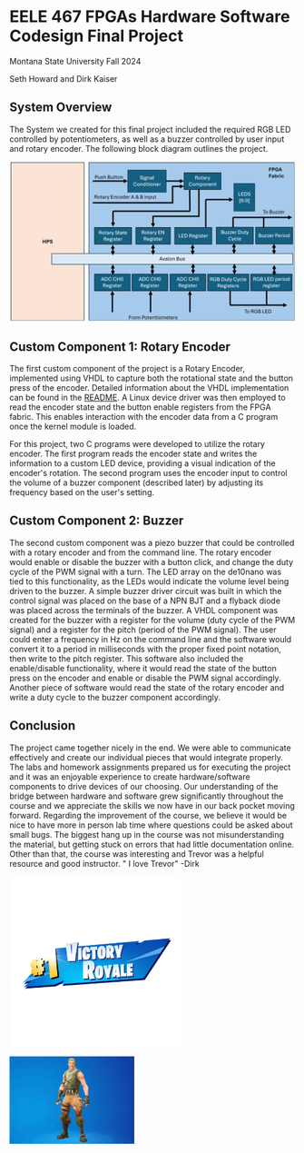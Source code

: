 # EELE 467 FPGAs Hardware Software Codesign Final Project
Montana State University Fall 2024

Seth Howard and Dirk Kaiser

## System Overview
The System we created for this final project included the required RGB LED controlled by potentiometers, as well as a buzzer controlled by user input and rotary encoder. The following block diagram outlines the project.

![Block Diagram](assets/Blk_Diag.png)

## Custom Component 1: Rotary Encoder
The first custom component of the project is a Rotary Encoder, implemented using VHDL to capture both the rotational state and the button press of the encoder. Detailed information about the VHDL implementation can be found in the [README](../hdl/rotary/README.md). A Linux device driver was then employed to read the encoder state and the button enable registers from the FPGA fabric. This enables interaction with the encoder data from a C program once the kernel module is loaded.

For this project, two C programs were developed to utilize the rotary encoder. The first program reads the encoder state and writes the information to a custom LED device, providing a visual indication of the encoder's rotation. The second program uses the encoder input to control the volume of a buzzer component (described later) by adjusting its frequency based on the user's setting.
## Custom Component 2: Buzzer
The second custom component was a piezo buzzer that could be controlled with a rotary encoder and from the command line. The rotary encoder would enable or disable the buzzer with a button click, and change the duty cycle of the PWM signal with a turn. The LED array on the de10nano was tied to this functionality, as the LEDs would indicate the volume level being driven to the buzzer. A simple buzzer driver circuit was built in which the control signal was placed on the base of a NPN BJT and a flyback diode was placed across the terminals of the buzzer. A VHDL component was created for the buzzer with a register for the volume (duty cycle of the PWM signal) and a register for the pitch (period of the PWM signal). The user could enter a frequency in Hz on the command line and the software would convert it to a period in milliseconds with the proper fixed point notation, then write to the pitch register. This software also included the enable/disable functionality, where it would read the state of the button press on the encoder and enable or disable the PWM signal accordingly. Another piece of software would read the state of the rotary encoder and write a duty cycle to the buzzer component accordingly. 

## Conclusion
The project came together nicely in the end. We were able to communicate effectively and create our individual pieces that would integrate properly. The labs and homework assignments prepared us for executing the project and it was an enjoyable experience to create hardware/software components to drive devices of our choosing. Our understanding of the bridge between hardware and software grew significantly throughout the course and we appreciate the skills we now have in our back pocket moving forward. Regarding the improvement of the course, we believe it would be nice to have more in person lab time where questions could be asked about small bugs. The biggest hang up in the course was not misunderstanding the material, but getting stuck on errors that had little documentation online. Other than that, the course was interesting and Trevor was a helpful resource and good instructor. " I love Trevor" -Dirk

<img src="assets/VictoryRoyale.png" width="300">

![Emote](assets/default-dance-fortnite.gif)